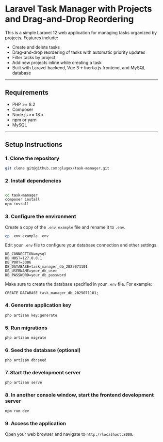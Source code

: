 # Laravel Task Manager with Projects and Drag-and-Drop Reordering

This is a simple Laravel 12 web application for managing tasks organized by projects. Features include:

- Create and delete tasks
- Drag-and-drop reordering of tasks with automatic priority updates
- Filter tasks by project
- Add new projects inline while creating a task
- Built with Laravel backend, Vue 3 + Inertia.js frontend, and MySQL database

---

## Requirements

- PHP >= 8.2
- Composer
- Node.js >= 18.x
- npm or yarn
- MySQL

---

## Setup Instructions

### 1. Clone the repository

```bash
git clone git@github.com:glugox/task-manager.git

```

### 2. Install dependencies
```bash

cd task-manager
composer install
npm install
```


### 3. Configure the environment
Create a copy of the `.env.example` file and rename it to `.env`.
```bash
cp .env.example .env
```

Edit your `.env` file to configure your database connection and other settings.
```
DB_CONNECTION=mysql
DB_HOST=127.0.0.1
DB_PORT=3306
DB_DATABASE=task_manager_db_2025071101
DB_USERNAME=your_db_user
DB_PASSWORD=your_db_password
```

Make sure to create the database specified in your `.env` file.
For example:


```
CREATE DATABASE task_manager_db_2025071101;
```


### 4. Generate application key
```bash
php artisan key:generate
```

### 5. Run migrations
```bash
php artisan migrate
```

### 6. Seed the database (optional)
```bash
php artisan db:seed
```

### 7. Start the development server
```bash
php artisan serve
```

### 8. In another console window, start the frontend development server
```bash
npm run dev
```

### 9. Access the application
Open your web browser and navigate to `http://localhost:8000`.

    
